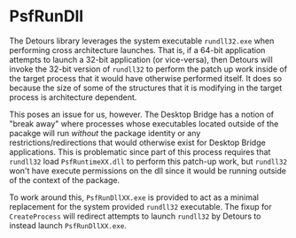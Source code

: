 # PsfRunDll
The Detours library leverages the system executable `rundll32.exe` when performing cross architecture launches. That is, if a 64-bit application attempts to launch a 32-bit application (or vice-versa), then Detours will invoke the 32-bit version of `rundll32` to perform the patch up work inside of the target process that it would have otherwise performed itself. It does so because the size of some of the structures that it is modifying in the target process is architecture dependent.

This poses an issue for us, however. The Desktop Bridge has a notion of "break away" where processes whose executables located outside of the pacakge will run _without_ the package identity or any restrictions/redirections that would otherwise exist for Desktop Bridge applications. This is problematic since part of this process requires that `rundll32` load `PsfRuntimeXX.dll` to perform this patch-up work, but `rundll32` won't have execute permissions on the dll since it would be running outside of the context of the package.

To work around this, `PsfRunDllXX.exe` is provided to act as a minimal replacement for the system provided `rundll32` executable. The fixup for `CreateProcess` will redirect attempts to launch `rundll32` by Detours to instead launch `PsfRunDllXX.exe`.
